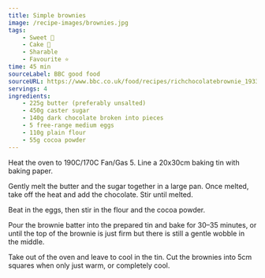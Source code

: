 ```yaml
---
title: Simple brownies
image: /recipe-images/brownies.jpg
tags:
    - Sweet 🍬
    - Cake 🍰
    - Sharable
    - Favourite ⭐
time: 45 min
sourceLabel: BBC good food
sourceURL: https://www.bbc.co.uk/food/recipes/richchocolatebrownie_1933/
servings: 4
ingredients:
    - 225g butter (preferably unsalted)
    - 450g caster sugar
    - 140g dark chocolate broken into pieces
    - 5 free-range medium eggs
    - 110g plain flour
    - 55g cocoa powder
---
```


Heat the oven to 190C/170C Fan/Gas 5. Line a 20x30cm baking tin with baking paper.

Gently melt the butter and the sugar together in a large pan. Once melted, take off the heat and add the chocolate. Stir until melted.

Beat in the eggs, then stir in the flour and the cocoa powder.

Pour the brownie batter into the prepared tin and bake for 30–35 minutes, or until the top of the brownie is just firm but there is still a gentle wobble in the middle.

Take out of the oven and leave to cool in the tin. Cut the brownies into 5cm squares when only just warm, or completely cool.